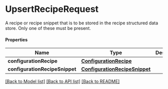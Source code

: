 # UpsertRecipeRequest

A recipe or recipe snippet that is to be stored in the recipe structured data store.  Only one of these must be present.

#### Properties
Name | Type | Description | Notes
------------ | ------------- | ------------- | -------------
**configurationRecipe** | [**ConfigurationRecipe**](ConfigurationRecipe.md) |  | [optional] 
**configurationRecipeSnippet** | [**ConfigurationRecipeSnippet**](ConfigurationRecipeSnippet.md) |  | [optional] 

[[Back to Model list]](../README.md#documentation-for-models) [[Back to API list]](../README.md#documentation-for-api-endpoints) [[Back to README]](../README.md)

